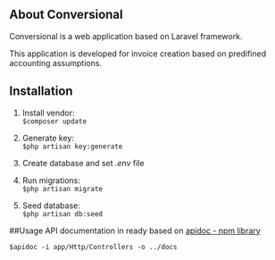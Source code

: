 
## About Conversional

Conversional is a web application based on Laravel framework. 

This application is developed for invoice creation based on predifined accounting assumptions. 

## Installation

1. Install vendor:<br>
`$composer update`

2. Generate key:<br>
`$php artisan key:generate`

2. Create database and set *.env* file 

3. Run migrations:<br>
`$php artisan migrate`

4. Seed database:<br>
`$php artisan db:seed`

##Usage
API documentation in ready based on [apidoc - npm library](https://www.npmjs.com/package/apidoc>)

`$apidoc -i app/Http/Controllers -o ../docs`



